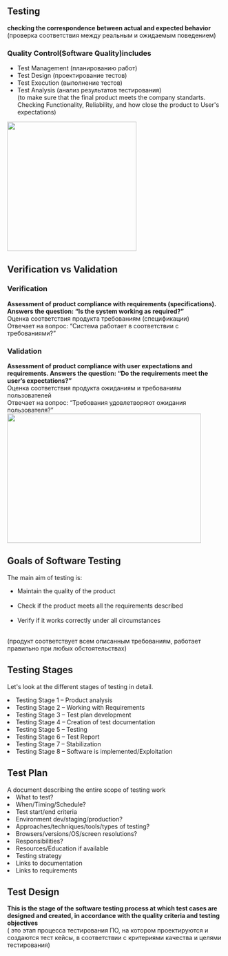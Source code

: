 <h2>Testing</h2>
<b>checking the correspondence between actual and expected behavior</b><br> (проверка соответствия между реальным и ожидаемым поведением)
<h3>Quality Control(Software Quality)includes</h3>
<ul>   
    <li>Test Management (планированию работ)</li>
<li>Test Design (проектирование тестов)</li>
<li>Test Execution (выполнение тестов)</li>
<li>Test Analysis (анализ результатов тестирования)</li> (to make sure that the final product meets the company standarts. Checking Functionality, Reliability, and how close the product to User's expectations)
</ul> 
<img src="https://github.com/AlyonkaNY/Testing-is-Fun/assets/134506592/a134ab82-24bb-43f7-b694-455df4cc5f51" width="300" height="300">
<h2>Verification vs Validation</h2>
<h3>Verification</h3><b>
Assessment of product compliance with requirements (specifications).
Answers the question: “Is the system working as required?”</b><br> Oценка соответствия продукта требованиям (спецификации)<br>
Отвечает на вопрос: “Система работает в соответствии с требованиями?”<br>
<h3>Validation</h3><b>Assessment of product compliance with user expectations and requirements.
Answers the question: “Do the requirements meet the user’s expectations?”</b><br> Oценка соответствия продукта ожиданиям и требованиям пользователей<br>
Отвечает на вопрос: “Требования удовлетворяют ожидания пользователя?”
<img src="https://github.com/AlyonkaNY/Testing-is-Fun/assets/134506592/0f9e6fc9-0515-4246-b6bd-7086f0e95790" width="450" height="300">
<h2>Goals of Software Testing</h2>
<p>The main aim of testing is:<ul>
    <li>Maintain the quality of the product</li><br><li> Check if the product meets all the requirements described</li><br><li>
Verify if it works correctly under all circumstances</li></ul><br>(продукт соответствует всем описанным требованиям,
 работает правильно при любых обстоятельствах)</p>
 <h2>Testing Stages</h2>
<p> Let's look at the different stages of testing in detail. 
<li>Testing Stage 1 – Product analysis</li>
<li>Testing Stage 2 – Working with Requirements</li>
<li>Testing Stage 3 – Test plan development</li>
<li>Testing Stage 4 – Creation of test documentation</li>
<li>Testing Stage 5 – Testing</li>
<li>Testing Stage 6 – Test Report</li>
<li>Testing Stage 7 – Stabilization</li>
<li>Testing Stage 8 – Software is implemented/Exploitation</li></p>
<h2>Test Plan</h2>
A document describing the entire scope of testing work
<li>What to test?</li>
<li>When/Timing/Schedule?</li>
<li>Test start/end criteria</li>
<li>Environment dev/staging/production?</li>
<li>Approaches/techniques/tools/types of testing?</li>
<li>Browsers/versions/OS/screen resolutions?</li>
<li>Responsibilities?</li>
<li>Resources/Education if available</li>
<li>Testing strategy</li>
<li>Links to documentation</li>
<li>Links to requirements</li>

<h2>Test Design</h2>
<b>This is the stage of the software testing process at which test cases are designed and created, in accordance with the quality criteria and testing objectives</b><br>( это этап процесса тестирования ПО, на котором проектируются и создаются тест кейсы, в соответствии с критериями качества и целями тестирования)
